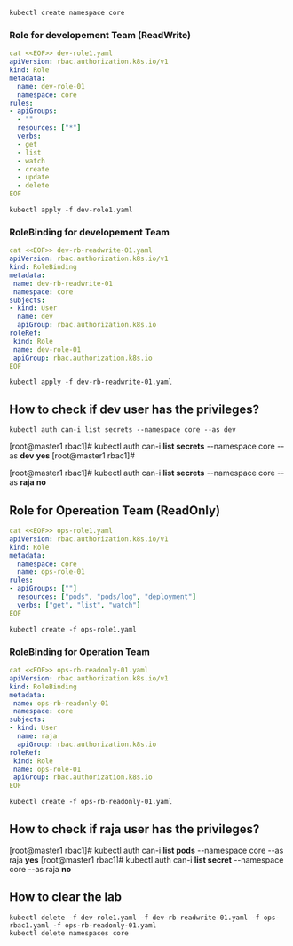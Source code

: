 ```
kubectl create namespace core 
```

### Role for developement Team (ReadWrite)
```yaml
cat <<EOF>> dev-role1.yaml
apiVersion: rbac.authorization.k8s.io/v1
kind: Role
metadata:
  name: dev-role-01
  namespace: core
rules:
- apiGroups:
  - ""
  resources: ["*"]
  verbs:
  - get
  - list
  - watch
  - create
  - update
  - delete
EOF
```

```
kubectl apply -f dev-role1.yaml
```
### RoleBinding for developement Team 
```yaml
cat <<EOF>> dev-rb-readwrite-01.yaml
apiVersion: rbac.authorization.k8s.io/v1
kind: RoleBinding
metadata:
 name: dev-rb-readwrite-01
 namespace: core
subjects:
- kind: User
  name: dev
  apiGroup: rbac.authorization.k8s.io
roleRef:
 kind: Role
 name: dev-role-01
 apiGroup: rbac.authorization.k8s.io
EOF
```
```
kubectl apply -f dev-rb-readwrite-01.yaml
```

## How to check if dev user has the privileges?
```
kubectl auth can-i list secrets --namespace core --as dev
```

[root@master1 rbac1]# kubectl auth can-i  **list secrets** --namespace core --as **dev**
**yes**
[root@master1 rbac1]#

[root@master1 rbac1]# kubectl auth can-i **list secrets** --namespace core --as **raja**
**no**

## Role for Opereation Team (ReadOnly)
```yaml
cat <<EOF>> ops-role1.yaml
apiVersion: rbac.authorization.k8s.io/v1
kind: Role
metadata:
  namespace: core
  name: ops-role-01
rules:
- apiGroups: [""]
  resources: ["pods", "pods/log", "deployment"]
  verbs: ["get", "list", "watch"]
EOF
```
```
kubectl create -f ops-role1.yaml
```
### RoleBinding for Operation Team 
```yaml
cat <<EOF>> ops-rb-readonly-01.yaml
apiVersion: rbac.authorization.k8s.io/v1
kind: RoleBinding
metadata:
 name: ops-rb-readonly-01
 namespace: core
subjects:
- kind: User
  name: raja
  apiGroup: rbac.authorization.k8s.io
roleRef:
 kind: Role
 name: ops-role-01
 apiGroup: rbac.authorization.k8s.io
EOF
```
```
kubectl create -f ops-rb-readonly-01.yaml
```

## How to check if **raja** user has the privileges?

[root@master1 rbac1]# kubectl auth can-i **list pods** --namespace core --as raja
**yes**
[root@master1 rbac1]# kubectl auth can-i **list secret** --namespace core --as raja
**no**

## How to clear the lab
```
kubectl delete -f dev-role1.yaml -f dev-rb-readwrite-01.yaml -f ops-rbac1.yaml -f ops-rb-readonly-01.yaml
kubectl delete namespaces core
```

